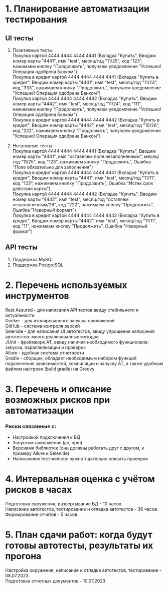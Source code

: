 # 1. Планирование автоматизации тестирования

## UI тесты
1. Позитивные тесты  
Покупка картой 4444 4444 4444 4441 (Вкладка "Купить", Вводим номер карты "4441", имя "test", месяц/год "11/25", код "123", нажимаем кнопку "Продолжить", получаем уведомление "Успешно! Операция одобрена Банком")  
Покупка в кредит картой 4444 4444 4444 4441 (Вкладка "Купить в кредит". Вводим номер карты "4441", имя "test", месяц/год "11/23", код "333", нажимаем кнопку "Продолжить", получаем уведомление "Успешно! Операция одобрена Банком")  
Покупка картой 4444 4444 4444 4442 (Вкладка "Купить", Вводим номер карты "4442", имя "test", месяц/год "11/24", код "111", нажимаем кнопку "Продолжить", получаем уведомление "Успешно! Операция одобрена Банком")  
Покупка в кредит картой 4444 4444 4444 4442 (Вкладка "Купить в кредит". Вводим номер карты "4442", имя "test", месяц/год "10/26", код "222", нажимаем кнопку "Продолжить", получаем уведомление "Успешно! Операция одобрена Банком")


2. Негативные тесты  
Покупка картой 4444 4444 4444 4441 (Вкладка "Купить", Вводим номер карты "4441", имя "оставляем поле незаполненным", месяц/год "11/25", код "123", нажимаем кнопку "Продолжить", Ошибка "Поле обязательно для заполнения")  
Покупка в кредит картой 4444 4444 4444 4441 (Вкладка "Купить в кредит", Вводим номер карты "4441", имя "test", месяц/год "11/11", код "123", нажимаем кнопку "Продолжить", Ошибка "Истек срок действия карты")  
Покупка картой 4444 4444 4444 4442 (Вкладка "Купить", Вводим номер карты "4442", имя "test", месяц/год "осталяем незаполненным/26", код "222", нажимаем кнопку "Продолжить", Ошибка "Неверный формат")  
Покупка в кредит картой 4444 4444 4444 4442 (Вкладка "Купить в кредит", Вводим номер карты "4442", имя "test", месяц/год "11/11", код "11", нажимаем кнопку "Продолжить", Ошибка "Неверный формат")

## API тесты
1. Поддержка MySQL
2. Поддержка PostgreSQL

# 2. Перечень используемых инструментов

Rest Assured - для написания API тестов ввиду стабильноти и актуальности  
Docker - для изолированного запуска приложений  
GitHub - система контроля версий  
Selenide - для написания UI автотестов, ввиду упрощения написания автотестов: много реализованных методов  
JUnit - фреймворк АТ, ввиду наличия необходимого функционала: запуска, параллелизации и проверок  
Allure - удобная система отчетности  
Gradle - сборщик, обладает необходимым набором функций подключения зависимостей, компиляции и запуску АТ,
а также удобным файлом настроек (build gradle) на Groovy

# 3. Перечень и описание возможных рисков при автоматизации

### Риски связанные с:
- Настройкой подключения к БД
- Запуском приложения (jar, npm)
- Версиями библиотек (они должны работать друг с другом, к примеру Allure и Selenide)
- Написанием тест-кейсов: нужно тщательно описать проверки

# 4. Интервальная оценка с учётом рисков в часах

Подготовка окружения, развертывание БД - 10 часов.  
Написание автотестов, тестирование и отладка автотестов - 36 часов.  
Формирование отчетов - 5 часов.

# 5. План сдачи работ: когда будут готовы автотесты, результаты их прогона

Настройка окружения, написание и отладка автотестов, тестирование - 08.07.2023  
Подготовка отчетных документов - 10.07.2023
